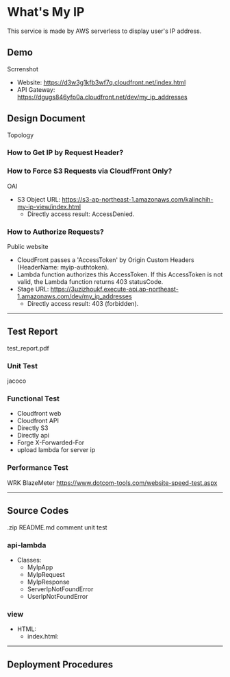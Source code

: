 # What's My IP

This service is made by AWS serverless to display user's IP address.

## Demo

Scrrenshot

- Website: https://d3w3g1kfb3wf7q.cloudfront.net/index.html
- API Gateway: https://dgugs846yfp0a.cloudfront.net/dev/my_ip_addresses

## Design Document

Topology

### How to Get IP by Request Header?

### How to Force S3 Requests via CloudfFront Only?

OAI

- S3 Object URL: https://s3-ap-northeast-1.amazonaws.com/kalinchih-my-ip-view/index.html
  - Directly access result: AccessDenied.

### How to Authorize Requests?

Public website

- CloudFront passes a 'AccessToken' by Origin Custom Headers (HeaderName: myip-authtoken).
- Lambda function authorizes this AccessToken. If this AccessToken is not valid, the Lambda function returns 403 statusCode.
- Stage URL: https://3uzizhoukf.execute-api.ap-northeast-1.amazonaws.com/dev/my_ip_addresses
  - Directly access result: 403 (forbidden).

---

## Test Report

test_report.pdf

### Unit Test

jacoco

### Functional Test

- Cloudfront web
- Cloudfront API
- Directly S3
- Directly api
- Forge X-Forwarded-For
- upload lambda for server ip

### Performance Test

WRK
BlazeMeter
https://www.dotcom-tools.com/website-speed-test.aspx

---

## Source Codes

.zip
README.md
comment
unit test

### api-lambda

- Classes:
  - MyIpApp
  - MyIpRequest
  - MyIpResponse
  - ServerIpNotFoundError
  - UserIpNotFoundError

### view

- HTML:
  - index.html:

---

## Deployment Procedures
